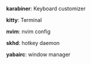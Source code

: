 **karabiner**: Keyboard customizer

**kitty**: Terminal

**nvim**: nvim config

**skhd**: hotkey daemon

**yabairc**: window manager

